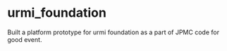 # urmi_foundation
Built a platform prototype for urmi foundation as a part of JPMC code for good event.
